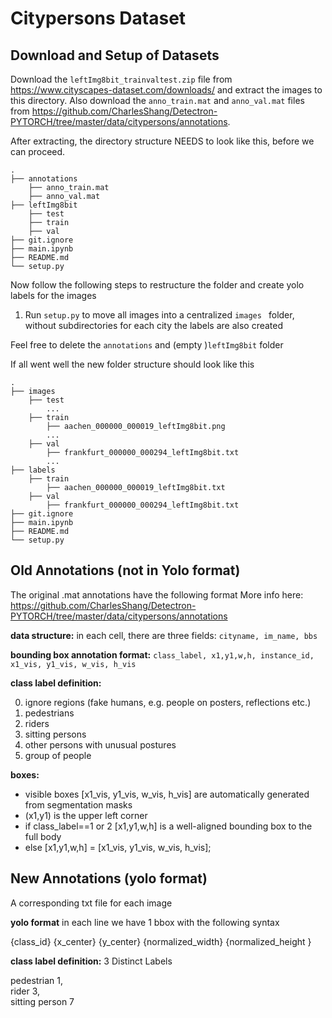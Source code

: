 # Citypersons Dataset

## Download and Setup of Datasets

Download the `leftImg8bit_trainvaltest.zip` file from https://www.cityscapes-dataset.com/downloads/ and extract the
images to this directory.
Also download the `anno_train.mat` and `anno_val.mat` files
from https://github.com/CharlesShang/Detectron-PYTORCH/tree/master/data/citypersons/annotations.

After extracting, the directory structure NEEDS to look like this, before we can proceed.

    .
    ├── annotations
        ├── anno_train.mat
        ├── anno_val.mat
    ├── leftImg8bit
        ├── test
        ├── train
        ├── val
    ├── git.ignore
    ├── main.ipynb
    ├── README.md
    └── setup.py

Now follow the following steps to restructure the folder and create yolo labels for the images

1. Run `setup.py` to move all images into a centralized `images ` folder, without subdirectories for each city the
   labels are also created

Feel free to delete the `annotations` and (empty )`leftImg8bit` folder

If all went well the new folder structure should look like this

    .
    ├── images
        ├── test
            ...
        ├── train
            ├── aachen_000000_000019_leftImg8bit.png
            ...
        ├── val
            ├── frankfurt_000000_000294_leftImg8bit.txt
            ...
    ├── labels
        ├── train
            ├── aachen_000000_000019_leftImg8bit.txt
        ├── val
            ├── frankfurt_000000_000294_leftImg8bit.txt
    ├── git.ignore
    ├── main.ipynb
    ├── README.md
    └── setup.py

## Old Annotations (not in Yolo format)

The original .mat annotations have the following format
More info here: https://github.com/CharlesShang/Detectron-PYTORCH/tree/master/data/citypersons/annotations

**data structure:** in each cell, there are three fields: `cityname, im_name, bbs`

**bounding box annotation format:** `class_label, x1,y1,w,h, instance_id, x1_vis, y1_vis, w_vis, h_vis`

**class label definition:**

0. ignore regions (fake humans, e.g. people on posters, reflections etc.)
1. pedestrians
2. riders
3. sitting persons
4. other persons with unusual postures
5. group of people

**boxes:**

- visible boxes [x1_vis, y1_vis, w_vis, h_vis] are automatically generated from segmentation masks
- (x1,y1) is the upper left corner
- if class_label==1 or 2
  [x1,y1,w,h] is a well-aligned bounding box to the full body
- else
  [x1,y1,w,h] = [x1_vis, y1_vis, w_vis, h_vis];

## New Annotations (yolo format)

A corresponding txt file for each image

**yolo format**
in each line we have 1 bbox with the following syntax

{class_id} {x_center} {y_center} {normalized_width} {normalized_height
}

**class label definition:**
3 Distinct Labels

pedestrian 1,\
rider 3, \
sitting person 7 


